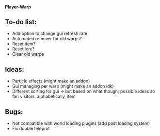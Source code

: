 #### Player-Warp
## To-do list:
- Add option to change gui refresh rate
- Automated remover for old warps?
- Reset item?
- Reset lore?
- Clear old warps

## Ideas:
- Particle effects (might make an addon)
- Gui managing per warp (might make an addon idk)
- Different sorting for gui -> but based on what though; possible ideas so far: visitors, alphabetically, item

## Bugs:
- Not compatible with world loading plugins (add post loading system)
- Fix double teleprot
